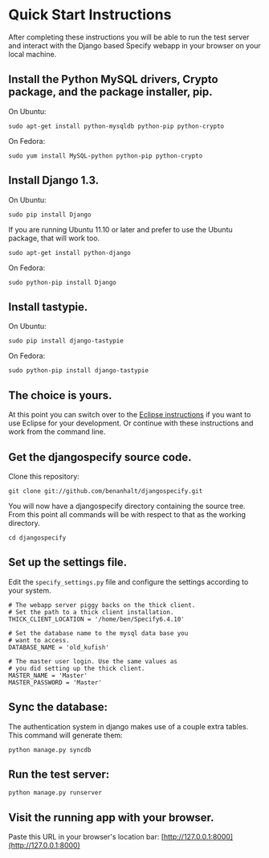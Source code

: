 Quick Start Instructions
========================

After completing these instructions you will be able to run the test
server and interact with the Django based Specify webapp in your
browser on your local machine.


Install the Python MySQL drivers, Crypto package, and the package installer, pip.
---------------------------------------------------------------------------------
On Ubuntu:

    sudo apt-get install python-mysqldb python-pip python-crypto

On Fedora:

    sudo yum install MySQL-python python-pip python-crypto

Install Django 1.3.
-------------------
On Ubuntu:

    sudo pip install Django

If you are running Ubuntu 11.10 or later and prefer to use the Ubuntu
package, that will work too.

    sudo apt-get install python-django

On Fedora:

    sudo python-pip install Django


Install tastypie.
-----------------
On Ubuntu:

    sudo pip install django-tastypie

On Fedora:

    sudo python-pip install django-tastypie

The choice is yours.
--------------------
At this point you can switch over to the [Eclipse
instructions](README-ECLIPSE.md) if you want to use Eclipse for your
development. Or continue with these instructions and work from the
command line.

Get the djangospecify source code.
----------------------------------
Clone this repository:

    git clone git://github.com/benanhalt/djangospecify.git

You will now have a djangospecify directory containing the source
tree. From this point all commands will be with respect to that as the
working directory.

    cd djangospecify

Set up the settings file.
-------------------------
Edit the `specify_settings.py` file and configure the settings
according to your system.

    # The webapp server piggy backs on the thick client.
    # Set the path to a thick client installation.
    THICK_CLIENT_LOCATION = '/home/ben/Specify6.4.10'

    # Set the database name to the mysql data base you
    # want to access.
    DATABASE_NAME = 'old_kufish'

    # The master user login. Use the same values as
    # you did setting up the thick client.
    MASTER_NAME = 'Master'
    MASTER_PASSWORD = 'Master'

Sync the database:
------------------
The authentication system in django makes use of a couple extra tables. This
command will generate them:

    python manage.py syncdb

Run the test server:
--------------------

    python manage.py runserver


Visit the running app with your browser.
----------------------------------------
Paste this URL in your browser's location bar:
[http://127.0.0.1:8000](http://127.0.0.1:8000)
